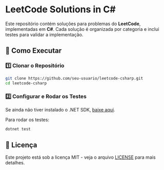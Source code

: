 # LeetCode Solutions in C#

Este repositório contém soluções para problemas do **LeetCode**, implementadas em **C#**. Cada solução é organizada por categoria e inclui testes para validar a implementação.

## 🚀 Como Executar
### 1️⃣ Clonar o Repositório
```sh
git clone https://github.com/seu-usuario/leetcode-csharp.git
cd leetcode-csharp
```

### 2️⃣ Configurar e Rodar os Testes
Se ainda não tiver instalado o .NET SDK, [baixe aqui](https://dotnet.microsoft.com/en-us/download).

Para rodar os testes:
```sh
dotnet test
```

## 📜 Licença
Este projeto está sob a licença MIT - veja o arquivo [LICENSE](LICENSE) para mais detalhes.

